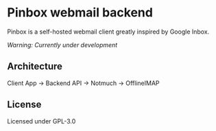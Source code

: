 # Pinbox webmail backend

Pinbox is a self-hosted webmail client greatly inspired by Google Inbox.

*Warning: Currently under development*

## Architecture

Client App -> Backend API -> Notmuch -> OfflineIMAP

## License

Licensed under GPL-3.0
